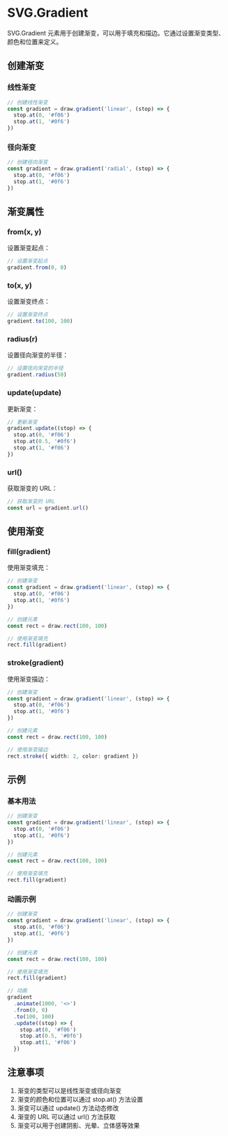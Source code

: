 # SVG.Gradient

SVG.Gradient 元素用于创建渐变，可以用于填充和描边。它通过设置渐变类型、颜色和位置来定义。

## 创建渐变

### 线性渐变

```ts
// 创建线性渐变
const gradient = draw.gradient('linear', (stop) => {
  stop.at(0, '#f06')
  stop.at(1, '#0f6')
})
```

### 径向渐变

```ts
// 创建径向渐变
const gradient = draw.gradient('radial', (stop) => {
  stop.at(0, '#f06')
  stop.at(1, '#0f6')
})
```

## 渐变属性

### from(x, y)

设置渐变起点：

```ts
// 设置渐变起点
gradient.from(0, 0)
```

### to(x, y)

设置渐变终点：

```ts
// 设置渐变终点
gradient.to(100, 100)
```

### radius(r)

设置径向渐变的半径：

```ts
// 设置径向渐变的半径
gradient.radius(50)
```

### update(update)

更新渐变：

```ts
// 更新渐变
gradient.update((stop) => {
  stop.at(0, '#f06')
  stop.at(0.5, '#0f6')
  stop.at(1, '#f06')
})
```

### url()

获取渐变的 URL：

```ts
// 获取渐变的 URL
const url = gradient.url()
```

## 使用渐变

### fill(gradient)

使用渐变填充：

```ts
// 创建渐变
const gradient = draw.gradient('linear', (stop) => {
  stop.at(0, '#f06')
  stop.at(1, '#0f6')
})

// 创建元素
const rect = draw.rect(100, 100)

// 使用渐变填充
rect.fill(gradient)
```

### stroke(gradient)

使用渐变描边：

```ts
// 创建渐变
const gradient = draw.gradient('linear', (stop) => {
  stop.at(0, '#f06')
  stop.at(1, '#0f6')
})

// 创建元素
const rect = draw.rect(100, 100)

// 使用渐变描边
rect.stroke({ width: 2, color: gradient })
```

## 示例

### 基本用法

```ts
// 创建渐变
const gradient = draw.gradient('linear', (stop) => {
  stop.at(0, '#f06')
  stop.at(1, '#0f6')
})

// 创建元素
const rect = draw.rect(100, 100)

// 使用渐变填充
rect.fill(gradient)
```

### 动画示例

```ts
// 创建渐变
const gradient = draw.gradient('linear', (stop) => {
  stop.at(0, '#f06')
  stop.at(1, '#0f6')
})

// 创建元素
const rect = draw.rect(100, 100)

// 使用渐变填充
rect.fill(gradient)

// 动画
gradient
  .animate(1000, '<>')
  .from(0, 0)
  .to(100, 100)
  .update((stop) => {
    stop.at(0, '#f06')
    stop.at(0.5, '#0f6')
    stop.at(1, '#f06')
  })
```

## 注意事项

1. 渐变的类型可以是线性渐变或径向渐变
2. 渐变的颜色和位置可以通过 stop.at() 方法设置
3. 渐变可以通过 update() 方法动态修改
4. 渐变的 URL 可以通过 url() 方法获取
5. 渐变可以用于创建阴影、光晕、立体感等效果
